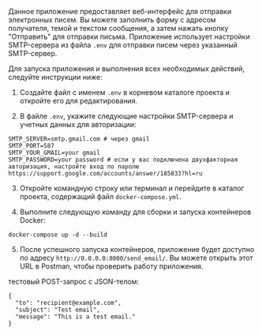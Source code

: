 Данное приложение предоставляет веб-интерфейс для отправки электронных писем. Вы можете заполнить форму с адресом получателя, темой и текстом сообщения, а затем нажать кнопку "Отправить" для отправки письма. Приложение использует настройки SMTP-сервера из файла `.env` для отправки писем через указанный SMTP-сервер.

Для запуска приложения и выполнения всех необходимых действий, следуйте инструкции ниже:

1. Создайте файл с именем `.env` в корневом каталоге проекта и откройте его для редактирования.

2. В файле `.env`, укажите следующие настройки SMTP-сервера и учетных данных для авторизации:
```
SMTP_SERVER=smtp.gmail.com # через gmail
SMTP_PORT=587
SMTP_YOUR_GMAIL=your gmail
SMTP_PASSWORD=your password # если у вас подключена двухфакторная авторизация, настройте вход по паролю https://support.google.com/accounts/answer/185833?hl=ru
```
3. Откройте командную строку или терминал и перейдите в каталог проекта, содержащий файл `docker-compose.yml`.

4. Выполните следующую команду для сборки и запуска контейнеров Docker:
```
docker-compose up -d --build
```

5. После успешного запуска контейнеров, приложение будет доступно по адресу `http://0.0.0.0:8000/send_email/`. Вы можете открыть этот URL в Postman, чтобы проверить работу приложения.

тестовый POST-запрос с JSON-телом:
```
{
  "to": "recipient@example.com",
  "subject": "Test email",
  "message": "This is a test email."
}
```


